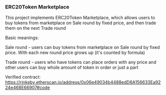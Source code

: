 ### ERC20Token Marketplace

This project implements ERC20Token Marketplace, which allows users to buy tokens from marketplace on Sale round by fixed price, and then trade them on the next Trade round

Basic meanings:

Sale round - users can buy tokens from marketplace on Sale round by fixed price. With each new round price grows up (it's counted by formula)

Trade round - users who have tokens can place orders with any price and other users can buy whole amount of token in order or just a part

Verified contract:
https://rinkeby.etherscan.io/address/0x06e49034b4488edD6A156633Ea9224e468E66907#code



